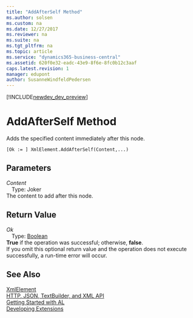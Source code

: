 ```yaml
---
title: "AddAfterSelf Method"
ms.author: solsen
ms.custom: na
ms.date: 12/27/2017
ms.reviewer: na
ms.suite: na
ms.tgt_pltfrm: na
ms.topic: article
ms.service: "dynamics365-business-central"
ms.assetid: 620f0e32-eadc-43e9-8f6e-8fc0b12c3aaf
caps.latest.revision: 1
manager: edupont
author: SusanneWindfeldPedersen
---
```


[!INCLUDE[newdev_dev_preview](../includes/newdev_dev_preview.md)]

# AddAfterSelf Method
Adds the specified content immediately after this node.  
```  
[Ok := ] XmlElement.AddAfterSelf(Content,...)  
```  
## Parameters
*Content*    
&emsp;Type: Joker  
The content to add after this node.  
  
## Return Value
*Ok*  
&emsp;Type: [Boolean](../datatypes/devenv-boolean-data-type.md)  
**True** if the operation was successful; otherwise, **false**.  
If you omit this optional return value and the operation does not execute successfully, a run-time error will occur.  
  
## See Also
[XmlElement](xmlelement-class.md)  
[HTTP, JSON, TextBuilder, and XML API](../devenv-restapi-overview.md)  
[Getting Started with AL](../devenv-get-started.md)  
[Developing Extensions](../devenv-dev-overview.md)  

